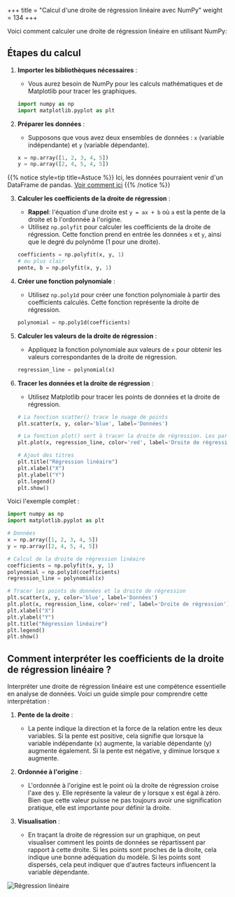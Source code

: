 +++
title = "Calcul d'une droite de régression linéaire avec NumPy"
weight = 134
+++


Voici comment calculer une droite de régression linéaire en utilisant NumPy:

## Étapes du calcul

1. **Importer les bibliothèques nécessaires** :
   - Vous aurez besoin de NumPy pour les calculs mathématiques et de Matplotlib pour tracer les graphiques.

   ```python
   import numpy as np
   import matplotlib.pyplot as plt
   ```

2. **Préparer les données** :
   - Supposons que vous avez deux ensembles de données : `x` (variable indépendante) et `y` (variable dépendante).

   ```python
   x = np.array([1, 2, 3, 4, 5])
   y = np.array([2, 4, 5, 4, 5])
   ```

{{% notice style=tip title=Astuce %}}
Ici, les données pourraient venir d'un DataFrame de pandas. [Voir comment ici](https://420sn1re.github.io/A24/semaine13/numpy/index.html#conversion-dun-dataframe-en-tableau-numpy)
{{% /notice %}}

3. **Calculer les coefficients de la droite de régression** :
   - **Rappel**: l'équation d'une droite est `y = ax + b` où `a` est la pente de la droite et b l'ordonnée à l'origine.
   - Utilisez `np.polyfit` pour calculer les coefficients de la droite de régression. Cette fonction prend en entrée les données `x` et `y`, ainsi que le degré du polynôme (1 pour une droite).

   ```python
   coefficients = np.polyfit(x, y, 1) 
   # ou plus clair
   pente, b = np.polyfit(x, y, 1) 
   ```

4. **Créer une fonction polynomiale** :
   - Utilisez `np.poly1d` pour créer une fonction polynomiale à partir des coefficients calculés. Cette fonction représente la droite de régression.

   ```python
   polynomial = np.poly1d(coefficients)
   ```

5. **Calculer les valeurs de la droite de régression** :
   - Appliquez la fonction polynomiale aux valeurs de `x` pour obtenir les valeurs correspondantes de la droite de régression.

   ```python
   regression_line = polynomial(x)
   ```

6. **Tracer les données et la droite de régression** :
   - Utilisez Matplotlib pour tracer les points de données et la droite de régression.

   ```python
   # La fonction scatter() trace le nuage de points
   plt.scatter(x, y, color='blue', label='Données')

   # La fonction plot() sert à tracer la droite de régression. Les paramètres essentiels sont x et y
   plt.plot(x, regression_line, color='red', label='Droite de régression') 

   # Ajout des titres
   plt.title("Régression linéaire")
   plt.xlabel("X")
   plt.ylabel("Y")
   plt.legend()
   plt.show()
   ```

Voici l'exemple complet :

```python
import numpy as np
import matplotlib.pyplot as plt

# Données
x = np.array([1, 2, 3, 4, 5])
y = np.array([2, 4, 5, 4, 5])

# Calcul de la droite de régression linéaire
coefficients = np.polyfit(x, y, 1)
polynomial = np.poly1d(coefficients)
regression_line = polynomial(x)

# Tracer les points de données et la droite de régression
plt.scatter(x, y, color='blue', label='Données')
plt.plot(x, regression_line, color='red', label='Droite de régression')
plt.xlabel("X")
plt.ylabel("Y")
plt.title("Régression linéaire")
plt.legend()
plt.show()
```

## Comment interpréter les coefficients de la droite de régression linéaire ?

Interpréter une droite de régression linéaire est une compétence essentielle en analyse de données. Voici un guide simple pour comprendre cette interprétation :

1. **Pente de la droite** :
   - La pente indique la direction et la force de la relation entre les deux variables. Si la pente est positive, cela signifie que lorsque la variable indépendante (x) augmente, la variable dépendante (y) augmente également. Si la pente est négative, y diminue lorsque x augmente.

2. **Ordonnée à l'origine** :
   - L'ordonnée à l'origine est le point où la droite de régression croise l'axe des y. Elle représente la valeur de y lorsque x est égal à zéro. Bien que cette valeur puisse ne pas toujours avoir une signification pratique, elle est importante pour définir la droite.

3. **Visualisation** :
   - En traçant la droite de régression sur un graphique, on peut visualiser comment les points de données se répartissent par rapport à cette droite. Si les points sont proches de la droite, cela indique une bonne adéquation du modèle. Si les points sont dispersés, cela peut indiquer que d'autres facteurs influencent la variable dépendante.



![Régression linéaire](../regression.png?width=40vw)
